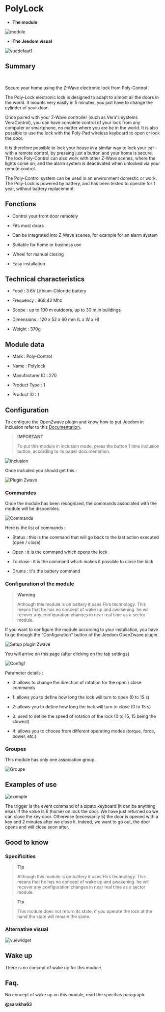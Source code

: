 PolyLock
========

-   **The module**

![module](images/polycontrol.polylock/module.jpg)

-   **The Jeedom visual**

![vuedefaut1](images/polycontrol.polylock/vuedefaut1.jpg)

Summary
------

 

Secure your home using the Z-Wave electronic lock from
Poly-Control !

The Poly-Lock electronic lock is designed to adapt to almost
all the doors in the world. It mounts very easily in 5
minutes, you just have to change the cylinder of your door.

Once paired with your Z-Wave controller (such as Vera's systems
VeraControl), you can have complete control of your lock
from any computer or smartphone, no matter where you are
be in the world. It is also possible to use the lock
with the Poly-Pad wireless keyboard to open or lock the door.

It is therefore possible to lock your house in a similar way
to lock your car - with a remote control, by pressing
just a button and your home is secure. The lock
Poly-Control can also work with other Z-Wave scenes, where
the lights come on, and the alarm system is deactivated when
unlocked via your remote control.

The Poly-Control system can be used in an environment
domestic or work. The Poly-Lock is powered by
battery, and has been tested to operate for 1 year, without
battery replacement.

Fonctions
---------

-   Control your front door remotely

-   Fits most doors

-   Can be integrated into Z-Wave scenes, for example for an alarm system

-   Suitable for home or business use

-   Wheel for manual closing

-   Easy installation

Technical characteristics
---------------------------

-   Food : 3.6V Lithium-Chloride battery

-   Frequency : 868.42 Mhz

-   Scope : up to 100 m outdoors, up to 30 m in buildings

-   Dimensions : 120 x 52 x 60 mm (L x W x H)

-   Weight : 370g

Module data
-----------------

-   Mark : Poly-Control

-   Name : Polylock

-   Manufacturer ID : 270

-   Product Type : 1

-   Product ID : 1

Configuration
-------------

To configure the OpenZwave plugin and know how to put Jeedom in
inclusion refer to this
[Documentation](https://doc.jeedom.com/en_US/plugins/automation%20protocol/openzwave/).

> **IMPORTANT**
>
> To put this module in inclusion mode, press the button 1 time
> inclusion button, according to its paper documentation.

![inclusion](images/polycontrol.polylock/inclusion.jpg)

Once included you should get this :

![Plugin Zwave](images/polycontrol.polylock/information.jpg)

### Commandes

Once the module has been recognized, the commands associated with the module will be
disponibles.

![Commands](images/polycontrol.polylock/commandes.jpg)

Here is the list of commands :

-   Status : this is the command that will go back to the last action executed (open / close)

-   Open : it is the command which opens the lock

-   To close : it is the command which makes it possible to close the lock

-   Drums : it's the battery command

### Configuration of the module

> **Warning**
>
> Although this module is on battery it uses Flirs technology.
> This means that he has no concept of wake up and awakening. he
> will recover any configuration changes in near real time
> as a sector module.

If you want to configure the module according to your
installation, you have to go through the "Configuration" button of the
Jeedom OpenZwave plugin.

![Setup plugin Zwave](images/plugin/bouton_configuration.jpg)

You will arrive on this page (after clicking on the tab
settings)

![Config1](images/polycontrol.polylock/config1.jpg)

Parameter details :

-   0: allows to change the direction of rotation for the open / close commands

-   1: allows you to define how long the lock will turn to open (0 to 15 s)

-   2: allows you to define how long the lock will turn to close (0 to 15 s)

-   3: used to define the speed of rotation of the lock (0 to 15, 15 being the slowest)

-   4: allows you to choose from different operating modes (torque, force, power, etc.)

### Groupes

This module has only one association group.

![Groupe](images/polycontrol.polylock/groupe.jpg)

Examples of use
----------------------

![exemple](images/polycontrol.polylock/exemple.jpg)

The trigger is the event command of a zipato keyboard
(it can be anything else). If the value is 6 (home) on
lock the door. We have just returned so we can close
the key door. Otherwise (necessarily 5) the door is opened with a key and 2 minutes
after we close it. Indeed, we want to go out, the door opens and
will close soon after.

Good to know
------------

### Specificities

> **Tip**
>
> Although this module is on battery it uses Flirs technology.
> This means that he has no concept of wake up and awakening. he
> will recover any configuration changes in near real time
> as a sector module.

> **Tip**
>
> This module does not return its state, if you operate the lock at the
> hand the state will remain the same.

### Alternative visual

![vuewidget](images/polycontrol.polylock/vuewidget.jpg)

Wake up
-------

There is no concept of wake up for this module.

Faq.
------

No concept of wake up on this module, read the specifics paragraph.

**@sarakha63**
